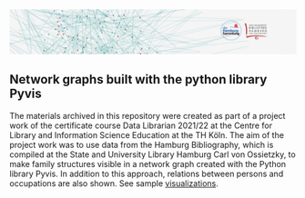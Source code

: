 <img style="float: center; margin-right: 20px;" src="images/header.png">

## Network graphs built with the python library Pyvis

The materials archived in this repository were created as part of a project work of the certificate course Data Librarian 2021/22 at the Centre for Library and Information Science Education at the TH Köln. The aim of the project work was to use data from the Hamburg Bibliography, which is compiled at the State and University Library Hamburg Carl von Ossietzky, to make family structures visible in a network graph created with the Python library Pyvis. In addition to this approach, relations between persons and occupations are also shown. See sample [visualizations](https://schumahe.github.io/hhbib_networkGraph/).



